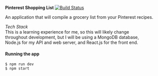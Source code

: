 **Pinterest Shopping List** [![Build Status](https://travis-ci.org/TravisHoover/Pinterest-Shopping-List.svg?branch=master)](https://travis-ci.org/TravisHoover/Pinterest-Shopping-List)

An application that will compile a grocery list from your Pinterest recipes.

_Tech Stack_<br>
This is a learning experience for me, so this will likely change <br>
throughout development, but I will be using a MongoDB database, <br>
Node.js for my API and web server, and React.js for the front end.


#### Running the app ####
```
$ npm run dev
$ npm start
```